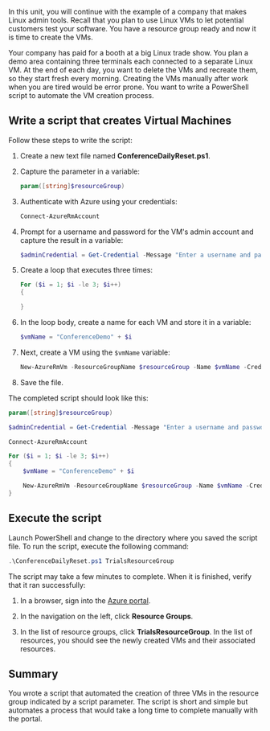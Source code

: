 In this unit, you will continue with the example of a company that makes Linux admin tools. Recall that you plan to use Linux VMs to let potential customers test your software. You have a resource group ready and now it is time to create the VMs.

Your company has paid for a booth at a big Linux trade show. You plan a demo area containing three terminals each connected to a separate Linux VM. At the end of each day, you want to delete the VMs and recreate them, so they start fresh every morning. Creating the VMs manually after work when you are tired would be error prone. You want to write a PowerShell script to automate the VM creation process.

## Write a script that creates Virtual Machines

Follow these steps to write the script:

1. Create a new text file named **ConferenceDailyReset.ps1**.

1. Capture the parameter in a variable:

    ```powershell
    param([string]$resourceGroup)
    ```

1. Authenticate with Azure using your credentials:

    ```powershell
    Connect-AzureRmAccount
    ```

1. Prompt for a username and password for the VM's admin account and capture the result in a variable:

    ```powershell
    $adminCredential = Get-Credential -Message "Enter a username and password for the VM administrator."
    ```

1. Create a loop that executes three times:

    ```powershell
    For ($i = 1; $i -le 3; $i++) 
    {

    }
    ```

1. In the loop body, create a name for each VM and store it in a variable:

    ```powershell
    $vmName = "ConferenceDemo" + $i
    ```

1. Next, create a VM using the `$vmName` variable:

   ```powershell
   New-AzureRmVm -ResourceGroupName $resourceGroup -Name $vmName -Credential $adminCredential -Location "East US" -Image UbuntuLTS
   ```

1. Save the file.

The completed script should look like this:

```powershell
param([string]$resourceGroup)

$adminCredential = Get-Credential -Message "Enter a username and password for the VM administrator."

Connect-AzureRmAccount

For ($i = 1; $i -le 3; $i++)
{
    $vmName = "ConferenceDemo" + $i

    New-AzureRmVm -ResourceGroupName $resourceGroup -Name $vmName -Credential $adminCredential -Location "East US" -Image UbuntuLTS
}
```

## Execute the script

Launch PowerShell and change to the directory where you saved the script file. To run the script, execute the following command:

```powershell
.\ConferenceDailyReset.ps1 TrialsResourceGroup
```

The script may take a few minutes to complete. When it is finished, verify that it ran successfully:

<!---TODO: Update for sandbox?--->
1. In a browser, sign into the [Azure portal](https://portal.azure.com/?azure-portal=true).

1. In the navigation on the left, click **Resource Groups**.

1. In the list of resource groups, click **TrialsResourceGroup**. In the list of resources, you should see the newly created VMs and their associated resources.

## Summary
You wrote a script that automated the creation of three VMs in the resource group indicated by a script parameter. The script is short and simple but automates a process that would take a long time to complete manually with the portal.